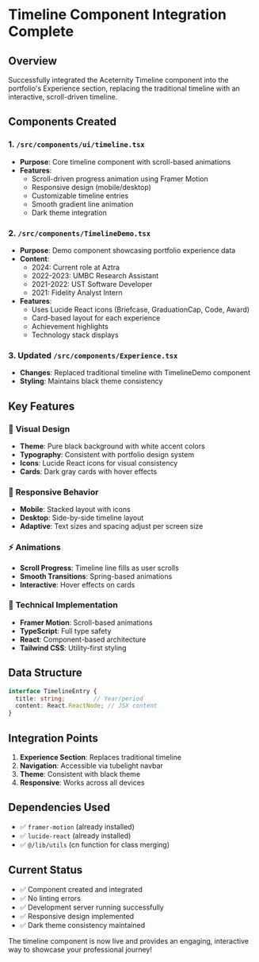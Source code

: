 # Timeline Component Integration Complete

## Overview
Successfully integrated the Aceternity Timeline component into the portfolio's Experience section, replacing the traditional timeline with an interactive, scroll-driven timeline.

## Components Created

### 1. `/src/components/ui/timeline.tsx`
- **Purpose**: Core timeline component with scroll-based animations
- **Features**:
  - Scroll-driven progress animation using Framer Motion
  - Responsive design (mobile/desktop)
  - Customizable timeline entries
  - Smooth gradient line animation
  - Dark theme integration

### 2. `/src/components/TimelineDemo.tsx`
- **Purpose**: Demo component showcasing portfolio experience data
- **Content**: 
  - 2024: Current role at Aztra
  - 2022-2023: UMBC Research Assistant
  - 2021-2022: UST Software Developer
  - 2021: Fidelity Analyst Intern
- **Features**:
  - Uses Lucide React icons (Briefcase, GraduationCap, Code, Award)
  - Card-based layout for each experience
  - Achievement highlights
  - Technology stack displays

### 3. Updated `/src/components/Experience.tsx`
- **Changes**: Replaced traditional timeline with TimelineDemo component
- **Styling**: Maintains black theme consistency

## Key Features

### 🎨 **Visual Design**
- **Theme**: Pure black background with white accent colors
- **Typography**: Consistent with portfolio design system
- **Icons**: Lucide React icons for visual consistency
- **Cards**: Dark gray cards with hover effects

### 📱 **Responsive Behavior**
- **Mobile**: Stacked layout with icons
- **Desktop**: Side-by-side timeline layout
- **Adaptive**: Text sizes and spacing adjust per screen size

### ⚡ **Animations**
- **Scroll Progress**: Timeline line fills as user scrolls
- **Smooth Transitions**: Spring-based animations
- **Interactive**: Hover effects on cards

### 🔧 **Technical Implementation**
- **Framer Motion**: Scroll-based animations
- **TypeScript**: Full type safety
- **React**: Component-based architecture
- **Tailwind CSS**: Utility-first styling

## Data Structure

```typescript
interface TimelineEntry {
  title: string;        // Year/period
  content: React.ReactNode; // JSX content
}
```

## Integration Points

1. **Experience Section**: Replaces traditional timeline
2. **Navigation**: Accessible via tubelight navbar
3. **Theme**: Consistent with black theme
4. **Responsive**: Works across all devices

## Dependencies Used
- ✅ `framer-motion` (already installed)
- ✅ `lucide-react` (already installed)
- ✅ `@/lib/utils` (cn function for class merging)

## Current Status
- ✅ Component created and integrated
- ✅ No linting errors
- ✅ Development server running successfully
- ✅ Responsive design implemented
- ✅ Dark theme consistency maintained

The timeline component is now live and provides an engaging, interactive way to showcase your professional journey!
